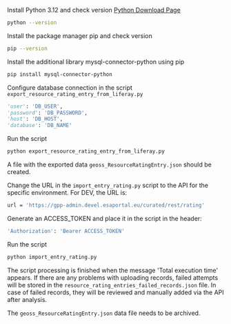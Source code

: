 Install Python 3.12 and check version
[Python Download Page](https://www.python.org)
```sh
python --version
```
Install the package manager pip and check version
```sh
pip --version
```
Install the additional library mysql-connector-python using pip
```sh
pip install mysql-connector-python
```

Configure database connection in the script `export_resource_rating_entry_from_liferay.py`
```python
'user': 'DB_USER',
'password': 'DB_PASSWORD',
'host': 'DB_HOST',
'database': 'DB_NAME'
```
Run the script
```sh
python export_resource_rating_entry_from_liferay.py
```

A file with the exported data `geoss_ResourceRatingEntry.json` should be created.

Change the URL in the `import_entry_rating.py` script to the API for the specific environment. For DEV, the URL is:
```sh
url = 'https://gpp-admin.devel.esaportal.eu/curated/rest/rating'
```

Generate an ACCESS_TOKEN and place it in the script in the header:
```sh
'Authorization': 'Bearer ACCESS_TOKEN'
```

Run the script
```sh
python import_entry_rating.py
```

The script processing is finished when the message 'Total execution time' appears.
If there are any problems with uploading records, failed attempts will be stored in the `resource_rating_entries_failed_records.json` file.
In case of failed records, they will be reviewed and manually added via the API after analysis.

The `geoss_ResourceRatingEntry.json` data file needs to be archived.
